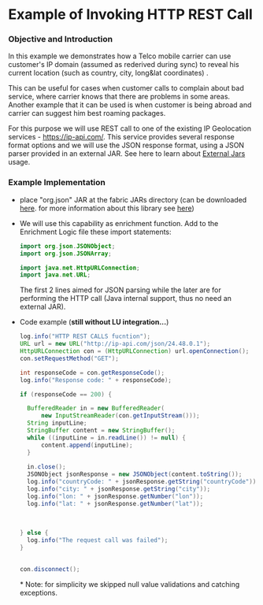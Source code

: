 # Example of Invoking HTTP REST Call

### Objective and Introduction

In this example we demonstrates how a Telco mobile carrier can use customer's IP domain (assumed as rederived during sync) to reveal his current location (such as country, city, long&lat coordinates) . 

This can be useful for cases when customer calls to complain about bad service, where carrier knows that there are problems in some areas. Another example that it can be used is when customer is being abroad and carrier can suggest him best roaming packages.

For this purpose we will use REST call to one of the existing IP Geolocation services - https://ip-api.com/. This service provides several response format options and we will use the JSON response format, using a JSON parser provided in an external JAR. See here to learn about [External Jars](/articles/31_external_resources/01_external_jars.md) usage. 



### Example Implementation

* place "org.json" JAR at the fabric JARs directory (can be downloaded [here](https://mvnrepository.com/artifact/org.json/json). for more information about this library see [here](https://github.com/stleary/JSON-java))

* We will use this capability as enrichment function. Add to the Enrichment Logic file these import statements:

  ~~~java
  import org.json.JSONObject;  
  import org.json.JSONArray;
  ~~~

  ~~~java
  import java.net.HttpURLConnection;
  import java.net.URL;
  ~~~

  The first 2 lines aimed for JSON parsing while the later are for performing the HTTP call (Java internal support, thus no need an external JAR).

* Code example (**still without LU integration...**)

  ~~~java
  log.info("HTTP REST CALLS fucntion");
  URL url = new URL("http://ip-api.com/json/24.48.0.1");
  HttpURLConnection con = (HttpURLConnection) url.openConnection();
  con.setRequestMethod("GET");
  
  int responseCode = con.getResponseCode();
  log.info("Response code: " + responseCode);
  
  if (responseCode == 200) { 
  
  	BufferedReader in = new BufferedReader(
    	new InputStreamReader(con.getInputStream()));
  	String inputLine;
  	StringBuffer content = new StringBuffer();
  	while ((inputLine = in.readLine()) != null) {
      	content.append(inputLine);
  	}
  	
  	in.close();
  	JSONObject jsonResponse = new JSONObject(content.toString());
  	log.info("countryCode: " + jsonResponse.getString("countryCode"));	
  	log.info("city: " + jsonResponse.getString("city"));
  	log.info("lon: " + jsonResponse.getNumber("lon"));	
  	log.info("lat: " + jsonResponse.getNumber("lat"));
  	
  	
  	
  } else {
  	log.info("The request call was failed");
  }
  	
  
  con.disconnect();
  ~~~

  \* Note: for simplicity we skipped null value validations and catching exceptions.







